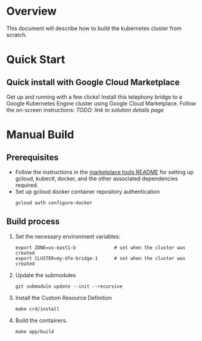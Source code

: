 # Overview

This document will describe how to build the kubernetes cluster from scratch.

# Quick Start

## Quick install with Google Cloud Marketplace

Get up and running with a few clicks! Install this telephony bridge to a
Google Kubernetes Engine cluster using Google Cloud Marketplace. Follow the
on-screen instructions:
*TODO: link to solution details page*

# Manual Build

## Prerequisites

- Follow the instructions in the [marketplace tools README](marketplace-tools/README.md) 
    for setting up gcloud, kubectl, docker, and the other associated dependencies
    required.
- Set up gcloud docker container repository authentication
    ```
    gcloud auth configure-docker
    ```

## Build process

1. Set the necessary environment variables:
    ```
    export ZONE=us-east1-b              # set when the cluster was created
    export CLUSTER=my-dfe-bridge-1      # set when the cluster was created
    ```
1. Update the submodules
    ```
    git submodule update --init --recursive
    ```
1. Install the Custom Resource Definition
    ```
    make crd/install
    ```
1. Build the containers.
    ```
    make app/build
    ```

